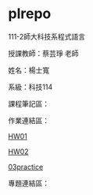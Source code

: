 # plrepo

111-2師大科技系程式語言

授課教師：蔡芸琤 老師

姓名：楊士寬

系級：科技114

課程筆記區：

作業連結區：
<p><a href="https://github.com/DADDYDADO/plrepo/blob/main/%23HW01.ipynb" target="_blank">HW01</a></p>
<p><a href="https://github.com/DADDYDADO/plrepo/blob/main/HW02.ipynb" target="_blank">HW02</a></p>
<p><a href="https://github.com/DADDYDADO/plrepo/blob/main/03%20pratice.ipynb" target="_blank">03practice</a></p>

專題連結區：
